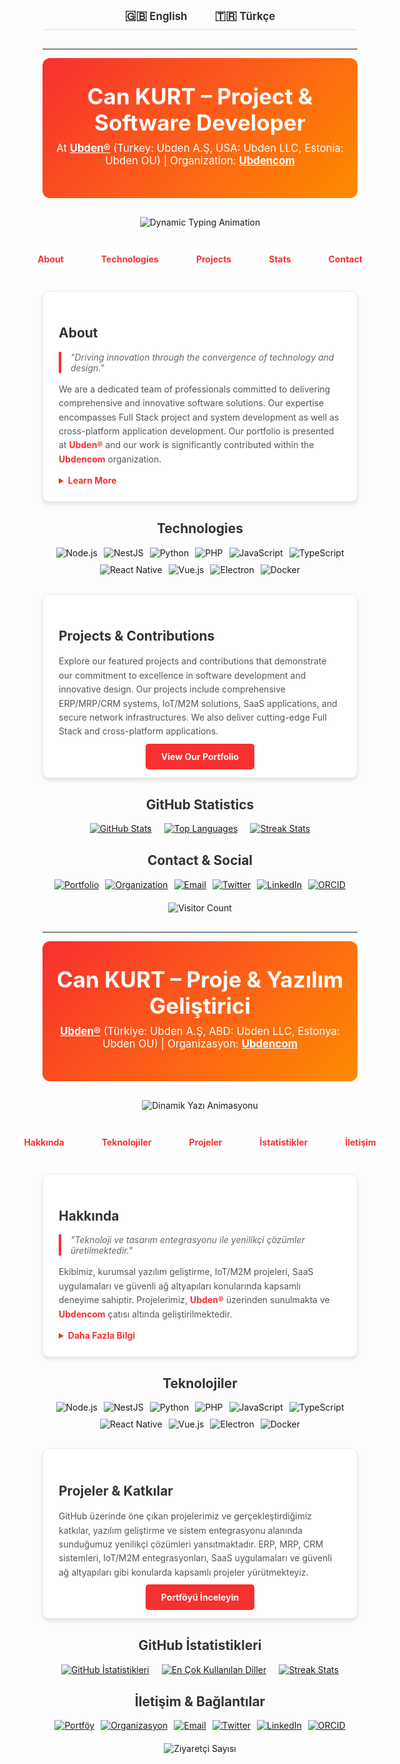 <!-- LANGUAGE TOGGLE with Flag Icons -->
<div align="center" style="padding: 10px; border-bottom: 1px solid #ddd; margin-bottom: 30px;">
  <a href="#english" style="margin: 0 20px; font-size: 1.2em; font-weight: bold; text-decoration: none; color: #333;">
    <span style="font-size:1.2em;">🇬🇧</span> English
  </a>
  <a href="#turkish" style="margin: 0 20px; font-size: 1.2em; font-weight: bold; text-decoration: none; color: #333;">
    <span style="font-size:1.2em;">🇹🇷</span> Türkçe
  </a>
</div>

---

<!-- =================== ENGLISH SECTION =================== -->
<a id="english"></a>
<!-- Header with Gradient Background -->
<div style="background: linear-gradient(135deg, #F73030, #FF8C00); color: #fff; padding: 40px 20px; text-align: center; border-radius: 12px; margin-bottom: 30px;">
  <h1 style="font-size: 2.5em; margin: 0;">Can KURT – Project & Software Developer</h1>
  <p style="font-size: 1.2em; margin: 10px 0;">
    At <a href="https://github.com/ubden" style="color: #fff; text-decoration: underline; font-weight: bold;">Ubden®</a>  
    (Turkey: Ubden A.Ş, USA: Ubden LLC, Estonia: Ubden OU) | Organization: <a href="https://github.com/ubdencom" style="color: #fff; text-decoration: underline; font-weight: bold;">Ubdencom</a>
  </p>
</div>

<!-- Dynamic Typing Animation -->
<div align="center" style="margin-bottom:30px;">
  <img src="https://readme-typing-svg.herokuapp.com?font=Roboto&size=30&duration=6000&pause=1000&color=FFFFFF&center=true&width=800&lines=ERP%2C+MRP%2C+CRM+Solutions;IoT+%26+M2M+Innovations;SaaS+%26+Cross-Platform+Development;Full+Stack+%2B+Agile+Project+Management;RESTful+%26+WebSocket+Integration;SD%E2%80%93WAN+%2B+Secure+Network+Design" alt="Dynamic Typing Animation" style="max-width:100%;"/>
</div>

<!-- Full-width Transparent Navigation Bar with Hover Effect -->
<div style="width: 100%; display: flex; justify-content: center; gap: 10px; margin-bottom: 30px;">
  <a href="#about-en" style="background: rgba(255,255,255,0.2); padding: 12px 25px; border-radius: 5px; text-decoration: none; color: #F73030; font-weight: bold; transition: background 0.3s;"
     onmouseover="this.style.background='rgba(255,255,255,0.4)'" onmouseout="this.style.background='rgba(255,255,255,0.2)'">
    About
  </a>
  <a href="#tech-en" style="background: rgba(255,255,255,0.2); padding: 12px 25px; border-radius: 5px; text-decoration: none; color: #F73030; font-weight: bold; transition: background 0.3s;"
     onmouseover="this.style.background='rgba(255,255,255,0.4)'" onmouseout="this.style.background='rgba(255,255,255,0.2)'">
    Technologies
  </a>
  <a href="#projects-en" style="background: rgba(255,255,255,0.2); padding: 12px 25px; border-radius: 5px; text-decoration: none; color: #F73030; font-weight: bold; transition: background 0.3s;"
     onmouseover="this.style.background='rgba(255,255,255,0.4)'" onmouseout="this.style.background='rgba(255,255,255,0.2)'">
    Projects
  </a>
  <a href="#stats-en" style="background: rgba(255,255,255,0.2); padding: 12px 25px; border-radius: 5px; text-decoration: none; color: #F73030; font-weight: bold; transition: background 0.3s;"
     onmouseover="this.style.background='rgba(255,255,255,0.4)'" onmouseout="this.style.background='rgba(255,255,255,0.2)'">
    Stats
  </a>
  <a href="#contact-en" style="background: rgba(255,255,255,0.2); padding: 12px 25px; border-radius: 5px; text-decoration: none; color: #F73030; font-weight: bold; transition: background 0.3s;"
     onmouseover="this.style.background='rgba(255,255,255,0.4)'" onmouseout="this.style.background='rgba(255,255,255,0.2)'">
    Contact
  </a>
</div>

<!-- About Section -->
<a id="about-en"></a>
<div style="background: #fff; border: 1px solid #eaeaea; box-shadow: 0 4px 6px rgba(0,0,0,0.1); border-radius: 10px; padding: 25px; max-width: 800px; margin: 0 auto 30px;">
  <h2 style="color: #333;">About</h2>
  <blockquote style="border-left: 4px solid #F73030; margin: 15px 0; padding-left: 15px; color: #666; font-style: italic;">
    "Driving innovation through the convergence of technology and design."
  </blockquote>
  <p style="color: #555; line-height: 1.6;">
    We are a dedicated team of professionals committed to delivering comprehensive and innovative software solutions. Our expertise encompasses Full Stack project and system development as well as cross-platform application development. Our portfolio is presented at <a href="https://github.com/ubden" style="color: #F73030; font-weight: bold; text-decoration: none;">Ubden®</a> and our work is significantly contributed within the <a href="https://github.com/ubdencom" style="color: #F73030; font-weight: bold; text-decoration: none;">Ubdencom</a> organization.
  </p>
  <details style="margin-top: 10px;">
    <summary style="cursor: pointer; color: #F73030; font-weight: bold;">Learn More</summary>
    <p style="color: #555; line-height: 1.6;">
      Our operations are rooted in modern Agile and Scrum methodologies, ensuring seamless integration of systems and projects. With expertise in ERP, MRP, CRM systems, IoT/M2M innovations, and SaaS platforms, we build secure, scalable, and efficient solutions that meet global standards.
    </p>
  </details>
</div>

<!-- Technologies Section -->
<a id="tech-en"></a>
<div style="max-width: 800px; margin: 0 auto 30px; text-align: center;">
  <h2 style="color: #333;">Technologies</h2>
  <div style="display: flex; flex-wrap: wrap; justify-content: center; gap: 10px; margin-top: 15px;">
    <img src="https://img.shields.io/badge/-Node.js-339933?style=for-the-badge&logo=node.js&logoColor=white" alt="Node.js"/>
    <img src="https://img.shields.io/badge/-NestJS-E0234E?style=for-the-badge&logo=nestjs&logoColor=white" alt="NestJS"/>
    <img src="https://img.shields.io/badge/-Python-3776AB?style=for-the-badge&logo=python&logoColor=white" alt="Python"/>
    <img src="https://img.shields.io/badge/-PHP-777BB4?style=for-the-badge&logo=php&logoColor=white" alt="PHP"/>
    <img src="https://img.shields.io/badge/-JavaScript-F7DF1E?style=for-the-badge&logo=javascript&logoColor=black" alt="JavaScript"/>
    <img src="https://img.shields.io/badge/-TypeScript-3178C6?style=for-the-badge&logo=typescript&logoColor=fff" alt="TypeScript"/>
    <img src="https://img.shields.io/badge/-React%20Native-61DAFB?style=for-the-badge&logo=react&logoColor=222" alt="React Native"/>
    <img src="https://img.shields.io/badge/-Vue.js-4FC08D?style=for-the-badge&logo=Vue.js&logoColor=white" alt="Vue.js"/>
    <img src="https://img.shields.io/badge/-Electron-47848F?style=for-the-badge&logo=Electron&logoColor=white" alt="Electron"/>
    <img src="https://img.shields.io/badge/-Docker-2496ED?style=for-the-badge&logo=docker&logoColor=white" alt="Docker"/>
    <!-- Additional badges can be added as needed -->
  </div>
</div>

<!-- Projects Section -->
<a id="projects-en"></a>
<div style="background: #fff; border: 1px solid #eaeaea; box-shadow: 0 4px 6px rgba(0,0,0,0.1); border-radius: 10px; padding: 25px; max-width: 800px; margin: 0 auto 30px;">
  <h2 style="color: #333;">Projects & Contributions</h2>
  <p style="color: #555; line-height: 1.6;">
    Explore our featured projects and contributions that demonstrate our commitment to excellence in software development and innovative design. Our projects include comprehensive ERP/MRP/CRM systems, IoT/M2M solutions, SaaS applications, and secure network infrastructures. We also deliver cutting-edge Full Stack and cross-platform applications.
  </p>
  <div style="text-align: center; margin-top: 20px;">
    <a href="https://github.com/ubden" style="background:#F73030; color:#fff; padding:12px 25px; border-radius:5px; text-decoration:none; font-weight:bold;">View Our Portfolio</a>
  </div>
</div>

<!-- Advanced GitHub Stats Section -->
<a id="stats-en"></a>
<div style="max-width: 800px; margin: 0 auto 30px; text-align: center;">
  <h2 style="color: #333;">GitHub Statistics</h2>
  <div style="display: flex; flex-wrap: wrap; justify-content: center; gap: 20px; margin-top: 15px;">
    <div>
      <a href="https://github.com/ubden">
        <img src="https://github-readme-stats.vercel.app/api?username=ubden&show_icons=true&theme=tokyonight&count_private=true" alt="GitHub Stats" style="max-width:100%;"/>
      </a>
    </div>
    <div>
      <a href="https://github.com/ubden">
        <img src="https://github-readme-stats.vercel.app/api/top-langs/?username=ubden&layout=compact&theme=tokyonight" alt="Top Languages" style="max-width:100%;"/>
      </a>
    </div>
    <div>
      <a href="https://github.com/ubden">
        <!-- Using herokuapp URL for Streak Stats -->
        <img src="https://github-readme-streak-stats.herokuapp.com/?user=ubden&theme=tokyonight" alt="Streak Stats" style="max-width:100%;"/>
      </a>
    </div>
  </div>
</div>

<!-- Contact & Social Section -->
<a id="contact-en"></a>
<div style="max-width: 800px; margin: 0 auto 30px; text-align: center;">
  <h2 style="color: #333;">Contact & Social</h2>
  <div style="display: flex; flex-wrap: wrap; justify-content: center; gap: 10px; margin-top: 15px;">
    <a href="https://github.com/ubden" target="_blank">
      <img src="https://img.shields.io/badge/Portfolio-Ubden®-blue?style=for-the-badge&logo=github" alt="Portfolio"/>
    </a>
    <a href="https://github.com/ubdencom" target="_blank">
      <img src="https://img.shields.io/badge/Organization-Ubdencom-blue?style=for-the-badge&logo=github" alt="Organization"/>
    </a>
    <a href="mailto:info@ubden.com" target="_blank">
      <img src="https://img.shields.io/badge/Email-info@ubden.com-red?style=for-the-badge&logo=gmail" alt="Email"/>
    </a>
    <a href="https://twitter.com/ck_cankurt" target="_blank">
      <img src="https://img.shields.io/twitter/follow/ck_cankurt?style=for-the-badge" alt="Twitter"/>
    </a>
    <a href="https://www.linkedin.com/in/can-kurt" target="_blank">
      <img src="https://img.shields.io/badge/LinkedIn-Ubden-blue?style=for-the-badge&logo=linkedin" alt="LinkedIn"/>
    </a>
    <a href="https://orcid.org/0009-0007-9163-6790" target="_blank">
      <img src="https://img.shields.io/badge/ORCID-0009--0007--9163--6790-green?style=for-the-badge&logo=orcid" alt="ORCID"/>
    </a>
  </div>
  <div style="margin-top:20px;">
    <img src="https://komarev.com/ghpvc/?username=ubden&style=flat-square" alt="Visitor Count"/>
  </div>
</div>

---

<!-- =================== TURKISH SECTION =================== -->
<a id="turkish"></a>
<!-- Header with Gradient Background -->
<div style="background: linear-gradient(135deg, #F73030, #FF8C00); color: #fff; padding: 40px 20px; text-align: center; border-radius: 12px; margin-bottom: 30px;">
  <h1 style="font-size: 2.5em; margin: 0;">Can KURT – Proje & Yazılım Geliştirici</h1>
  <p style="font-size: 1.2em; margin: 10px 0;">
    <a href="https://github.com/ubden" style="color: #fff; text-decoration: underline; font-weight: bold;">Ubden®</a>
    (Türkiye: Ubden A.Ş, ABD: Ubden LLC, Estonya: Ubden OU) | Organizasyon: <a href="https://github.com/ubdencom" style="color: #fff; text-decoration: underline; font-weight: bold;">Ubdencom</a>
  </p>
</div>

<!-- Dynamic Typing Animation -->
<div align="center" style="margin-bottom:30px;">
  <img src="https://readme-typing-svg.herokuapp.com?font=Roboto&size=30&duration=6000&pause=1000&color=FFFFFF&center=true&width=800&lines=ERP%2C+MRP%2C+CRM+%26+Kurumsal+Yaz%C4%B1l%C4%B1m;IoT+%26+M2M+Yenilikleri;SaaS+%26+Cross-Platform+Uygulamalar;Full+Stack+%2B+Agile+%26+Scrum+Y%C3%B6netimi;RESTful+%26+WebSocket+Entegrasyonu;SD%E2%80%93WAN+%2B+G%C3%BCvenli+A%C4%9F+Mimarisinde" alt="Dinamik Yazı Animasyonu" style="max-width:100%;"/>
</div>

<!-- Full-width Transparent Navigation Bar with Hover Effect -->
<div style="width: 100%; display: flex; justify-content: center; gap: 10px; margin-bottom: 30px;">
  <a href="#hakkimda-tr" style="background: rgba(255,255,255,0.2); padding: 12px 25px; border-radius: 5px; text-decoration: none; color: #F73030; font-weight: bold; transition: background 0.3s;"
     onmouseover="this.style.background='rgba(255,255,255,0.4)'" onmouseout="this.style.background='rgba(255,255,255,0.2)'">
    Hakkında
  </a>
  <a href="#tech-tr" style="background: rgba(255,255,255,0.2); padding: 12px 25px; border-radius: 5px; text-decoration: none; color: #F73030; font-weight: bold; transition: background 0.3s;"
     onmouseover="this.style.background='rgba(255,255,255,0.4)'" onmouseout="this.style.background='rgba(255,255,255,0.2)'">
    Teknolojiler
  </a>
  <a href="#projeler-tr" style="background: rgba(255,255,255,0.2); padding: 12px 25px; border-radius: 5px; text-decoration: none; color: #F73030; font-weight: bold; transition: background 0.3s;"
     onmouseover="this.style.background='rgba(255,255,255,0.4)'" onmouseout="this.style.background='rgba(255,255,255,0.2)'">
    Projeler
  </a>
  <a href="#istatistikler-tr" style="background: rgba(255,255,255,0.2); padding: 12px 25px; border-radius: 5px; text-decoration: none; color: #F73030; font-weight: bold; transition: background 0.3s;"
     onmouseover="this.style.background='rgba(255,255,255,0.4)'" onmouseout="this.style.background='rgba(255,255,255,0.2)'">
    İstatistikler
  </a>
  <a href="#iletisim-tr" style="background: rgba(255,255,255,0.2); padding: 12px 25px; border-radius: 5px; text-decoration: none; color: #F73030; font-weight: bold; transition: background 0.3s;"
     onmouseover="this.style.background='rgba(255,255,255,0.4)'" onmouseout="this.style.background='rgba(255,255,255,0.2)'">
    İletişim
  </a>
</div>

<!-- Hakkında Section -->
<a id="hakkimda-tr"></a>
<div style="background: #fff; border: 1px solid #eaeaea; box-shadow: 0 4px 6px rgba(0,0,0,0.1); border-radius: 10px; padding: 25px; max-width: 800px; margin: 0 auto 30px;">
  <h2 style="color: #333;">Hakkında</h2>
  <blockquote style="border-left: 4px solid #F73030; margin: 15px 0; padding-left: 15px; color: #666; font-style: italic;">
    "Teknoloji ve tasarım entegrasyonu ile yenilikçi çözümler üretilmektedir."
  </blockquote>
  <p style="color: #555; line-height: 1.6;">
    Ekibimiz, kurumsal yazılım geliştirme, IoT/M2M projeleri, SaaS uygulamaları ve güvenli ağ altyapıları konularında kapsamlı deneyime sahiptir. Projelerimiz, <a href="https://github.com/ubden" style="color: #F73030; font-weight: bold; text-decoration: none;">Ubden®</a> üzerinden sunulmakta ve <a href="https://github.com/ubdencom" style="color: #F73030; font-weight: bold; text-decoration: none;">Ubdencom</a> çatısı altında geliştirilmektedir.
  </p>
  <details style="margin-top: 10px;">
    <summary style="cursor: pointer; color: #F73030; font-weight: bold;">Daha Fazla Bilgi</summary>
    <p style="color: #555; line-height: 1.6;">
      Çalışmalarımız Agile ve Scrum metodolojileri doğrultusunda yürütülmekte olup, ERP, MRP, CRM, IoT, M2M, RESTful API ve WebSocket entegrasyonları, SD-WAN ve güvenli ağ mimarileri gibi alanlarda yenilikçi çözümler sunmaktayız.
    </p>
  </details>
</div>

<!-- Teknolojiler Section -->
<a id="tech-tr"></a>
<div style="max-width: 800px; margin: 0 auto 30px; text-align: center;">
  <h2 style="color: #333;">Teknolojiler</h2>
  <div style="display: flex; flex-wrap: wrap; justify-content: center; gap: 10px; margin-top: 15px;">
    <img src="https://img.shields.io/badge/-Node.js-339933?style=for-the-badge&logo=node.js&logoColor=white" alt="Node.js"/>
    <img src="https://img.shields.io/badge/-NestJS-E0234E?style=for-the-badge&logo=nestjs&logoColor=white" alt="NestJS"/>
    <img src="https://img.shields.io/badge/-Python-3776AB?style=for-the-badge&logo=python&logoColor=white" alt="Python"/>
    <img src="https://img.shields.io/badge/-PHP-777BB4?style=for-the-badge&logo=php&logoColor=white" alt="PHP"/>
    <img src="https://img.shields.io/badge/-JavaScript-F7DF1E?style=for-the-badge&logo=javascript&logoColor=black" alt="JavaScript"/>
    <img src="https://img.shields.io/badge/-TypeScript-3178C6?style=for-the-badge&logo=typescript&logoColor=fff" alt="TypeScript"/>
    <img src="https://img.shields.io/badge/-React%20Native-61DAFB?style=for-the-badge&logo=react&logoColor=222" alt="React Native"/>
    <img src="https://img.shields.io/badge/-Vue.js-4FC08D?style=for-the-badge&logo=Vue.js&logoColor=white" alt="Vue.js"/>
    <img src="https://img.shields.io/badge/-Electron-47848F?style=for-the-badge&logo=Electron&logoColor=white" alt="Electron"/>
    <img src="https://img.shields.io/badge/-Docker-2496ED?style=for-the-badge&logo=docker&logoColor=white" alt="Docker"/>
    <!-- Ek rozetler eklenebilir -->
  </div>
</div>

<!-- Projeler Section -->
<a id="projeler-tr"></a>
<div style="background: #fff; border: 1px solid #eaeaea; box-shadow: 0 4px 6px rgba(0,0,0,0.1); border-radius: 10px; padding: 25px; max-width: 800px; margin: 0 auto 30px;">
  <h2 style="color: #333;">Projeler & Katkılar</h2>
  <p style="color: #555; line-height: 1.6;">
    GitHub üzerinde öne çıkan projelerimiz ve gerçekleştirdiğimiz katkılar, yazılım geliştirme ve sistem entegrasyonu alanında sunduğumuz yenilikçi çözümleri yansıtmaktadır. ERP, MRP, CRM sistemleri, IoT/M2M entegrasyonları, SaaS uygulamaları ve güvenli ağ altyapıları gibi konularda kapsamlı projeler yürütmekteyiz.
  </p>
  <div style="text-align: center; margin-top: 20px;">
    <a href="https://github.com/ubden" style="background:#F73030; color:#fff; padding:12px 25px; border-radius:5px; text-decoration:none; font-weight:bold;">Portföyü İnceleyin</a>
  </div>
</div>

<!-- İstatistikler Section -->
<a id="istatistikler-tr"></a>
<div style="max-width: 800px; margin: 0 auto 30px; text-align: center;">
  <h2 style="color: #333;">GitHub İstatistikleri</h2>
  <div style="display: flex; flex-wrap: wrap; justify-content: center; gap: 20px; margin-top: 15px;">
    <div>
      <a href="https://github.com/ubden">
        <img src="https://github-readme-stats.vercel.app/api?username=ubden&show_icons=true&theme=tokyonight&count_private=true" alt="GitHub İstatistikleri" style="max-width:100%;"/>
      </a>
    </div>
    <div>
      <a href="https://github.com/ubden">
        <img src="https://github-readme-stats.vercel.app/api/top-langs/?username=ubden&layout=compact&theme=tokyonight" alt="En Çok Kullanılan Diller" style="max-width:100%;"/>
      </a>
    </div>
    <div>
      <a href="https://github.com/ubden">
        <!-- Updated Streak Stats URL via Heroku -->
        <img src="https://github-readme-streak-stats.herokuapp.com/?user=ubden&theme=tokyonight" alt="Streak Stats" style="max-width:100%;"/>
      </a>
    </div>
  </div>
</div>

<!-- İletişim & Bağlantılar Section -->
<a id="iletisim-tr"></a>
<div style="max-width: 800px; margin: 0 auto 30px; text-align: center;">
  <h2 style="color: #333;">İletişim & Bağlantılar</h2>
  <div style="display: flex; flex-wrap: wrap; justify-content: center; gap: 10px; margin-top: 15px;">
    <a href="https://github.com/ubden" target="_blank">
      <img src="https://img.shields.io/badge/Portföy-Ubden®-blue?style=for-the-badge&logo=github" alt="Portföy"/>
    </a>
    <a href="https://github.com/ubdencom" target="_blank">
      <img src="https://img.shields.io/badge/Organizasyon-Ubdencom-blue?style=for-the-badge&logo=github" alt="Organizasyon"/>
    </a>
    <a href="mailto:info@ubden.com" target="_blank">
      <img src="https://img.shields.io/badge/Email-info@ubden.com-red?style=for-the-badge&logo=gmail" alt="Email"/>
    </a>
    <a href="https://twitter.com/ck_cankurt" target="_blank">
      <img src="https://img.shields.io/twitter/follow/ck_cankurt?style=for-the-badge" alt="Twitter"/>
    </a>
    <a href="https://www.linkedin.com/in/can-kurt" target="_blank">
      <img src="https://img.shields.io/badge/LinkedIn-Ubden-blue?style=for-the-badge&logo=linkedin" alt="LinkedIn"/>
    </a>
    <a href="https://orcid.org/0009-0007-9163-6790" target="_blank">
      <img src="https://img.shields.io/badge/ORCID-0009--0007--9163--6790-green?style=for-the-badge&logo=orcid" alt="ORCID"/>
    </a>
  </div>
  <div style="margin-top:20px;">
    <img src="https://komarev.com/ghpvc/?username=ubden&style=flat-square" alt="Ziyaretçi Sayısı"/>
  </div>
</div>
